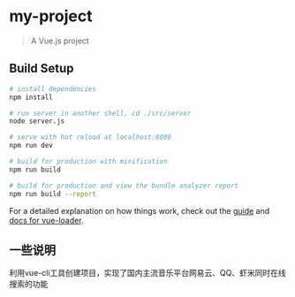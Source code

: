 # my-project

> A Vue.js project

## Build Setup

``` bash
# install dependencies
npm install

# run server in another shell, cd ./src/server
node server.js

# serve with hot reload at localhost:8080
npm run dev

# build for production with minification
npm run build

# build for production and view the bundle analyzer report
npm run build --report
```

For a detailed explanation on how things work, check out the [guide](http://vuejs-templates.github.io/webpack/) and [docs for vue-loader](http://vuejs.github.io/vue-loader).


## 一些说明
利用vue-cli工具创建项目，实现了国内主流音乐平台网易云、QQ、虾米同时在线搜索的功能